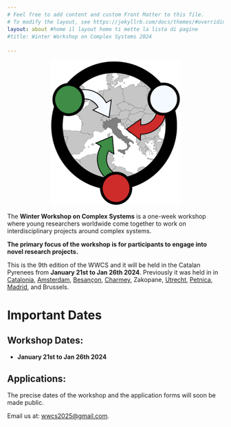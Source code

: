 ```yaml
---
# Feel free to add content and custom Front Matter to this file.
# To modify the layout, see https://jekyllrb.com/docs/themes/#overriding-theme-defaults
layout: about #home il layout home ti mette la lista di pagine
#title: Winter Workshop on Complex Systems 2024

---
```


<center>
<img src="/assets/image25/logo_notext.png" width="60%"/>
</center>

The **Winter Workshop on Complex Systems** is a one-week workshop where young researchers worldwide come together to work on interdisciplinary projects around complex systems.

**The primary focus of the workshop is for participants to engage into novel research projects.**

This is the 9th edition of the WWCS and it will be held in the Catalan Pyrenees from **January 21st to Jan 26th 2024**. Previously it was held in in [Catalonia](https://wwcs2024.github.io/), [Amsterdam](https://wwcs2023.github.io/), [Besançon](https://wwcs2022.github.io/), [Charmey](https://wwcs2020.github.io/), Zakopane, [Utrecht](https://wwcs2018.github.io/), [Petnica](https://wwcs2017ed.wixsite.com/wwcs), [Madrid](http://wwcs2016.altervista.org/wwcswordyversion/?doing_wp_cron=1557075926.8519909381866455078125), and Brussels.

# Important Dates

## Workshop Dates:

-   **January 21st to Jan 26th 2024**

## Applications:

The precise dates of the workshop and the application forms will soon be made public.

Email us at: [wwcs2025@gmail.com](mailto:wwcs2025@gmail.com).

<!---
- Start of applications: **September 20th**
- Deadline for applications: ~~October 20th~~ **October 25th**
- Notification of acceptance: **November 6th**

The application form is available [here](https://forms.gle/wUn8vCVpjqXkvCjd9).

# Contacts

Email us at: [wwcs2024@gmail.com](mailto:wwcs2024@gmail.com) <!-- Twitter: "@winter_complex"

<center>
<a class="twitter-timeline" data-width="300" data-height="550" href="https://twitter.com/winter_complex">Tweets by wwcs</a> <script async src="https://platform.twitter.com/widgets.js" charset="utf-8"></script> </center>
-->